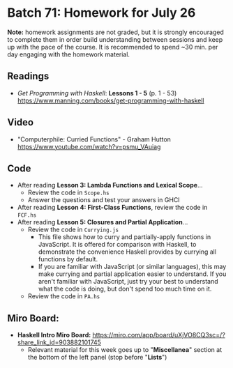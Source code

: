 # Batch 71: Homework for July 26
**Note:** homework assignments are not graded, but it is strongly encouraged to complete them in order build understanding between sessions and keep up with the pace of the course. It is recommended to spend ~30 min. per day engaging with the homework material.

## Readings
* *Get Programming with Haskell*: **Lessons 1 - 5** (p. 1 - 53) https://www.manning.com/books/get-programming-with-haskell

## Video
* "Computerphile: Curried Functions" - Graham Hutton https://www.youtube.com/watch?v=psmu_VAuiag

## Code
* After reading **Lesson 3: Lambda Functions and Lexical Scope**...
  * Review the code in `Scope.hs`
  * Answer the questions and test your answers in GHCI
* After reading **Lesson 4: First-Class Functions**, review the code in `FCF.hs`
* After reading **Lesson 5: Closures and Partial Application**...
  * Review the code in `Currying.js`
    * This file shows how to curry and partially-apply functions in JavaScript. It is offered for comparison with Haskell, to demonstrate the convenience Haskell provides by currying all functions by default.
    * If you are familiar with JavaScript (or similar languages), this may make currying and partial application easier to understand. If you aren't familiar with JavaScript, just try your best to understand what the code is doing, but don't spend too much time on it.
  * Review the code in `PA.hs`

## Miro Board:
* **Haskell Intro Miro Board:** https://miro.com/app/board/uXjVO8CQ3sc=/?share_link_id=903882101745
  * Relevant material for this week goes up to "**Miscellanea**" section at the bottom of the left panel (stop before "**Lists**")